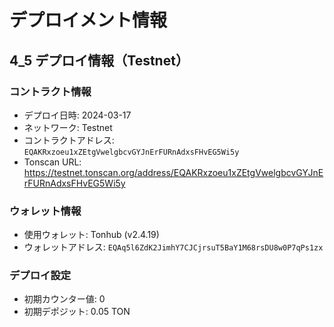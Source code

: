 # デプロイメント情報

## 4_5 デプロイ情報（Testnet）

### コントラクト情報
- デプロイ日時: 2024-03-17
- ネットワーク: Testnet
- コントラクトアドレス: `EQAKRxzoeu1xZEtgVwelgbcvGYJnErFURnAdxsFHvEG5Wi5y`
- Tonscan URL: https://testnet.tonscan.org/address/EQAKRxzoeu1xZEtgVwelgbcvGYJnErFURnAdxsFHvEG5Wi5y

### ウォレット情報
- 使用ウォレット: Tonhub (v2.4.19)
- ウォレットアドレス: `EQAq5l6ZdK2JimhY7CJCjrsuT5BaY1M68rsDU8w0P7qPs1zx`

### デプロイ設定
- 初期カウンター値: 0
- 初期デポジット: 0.05 TON 